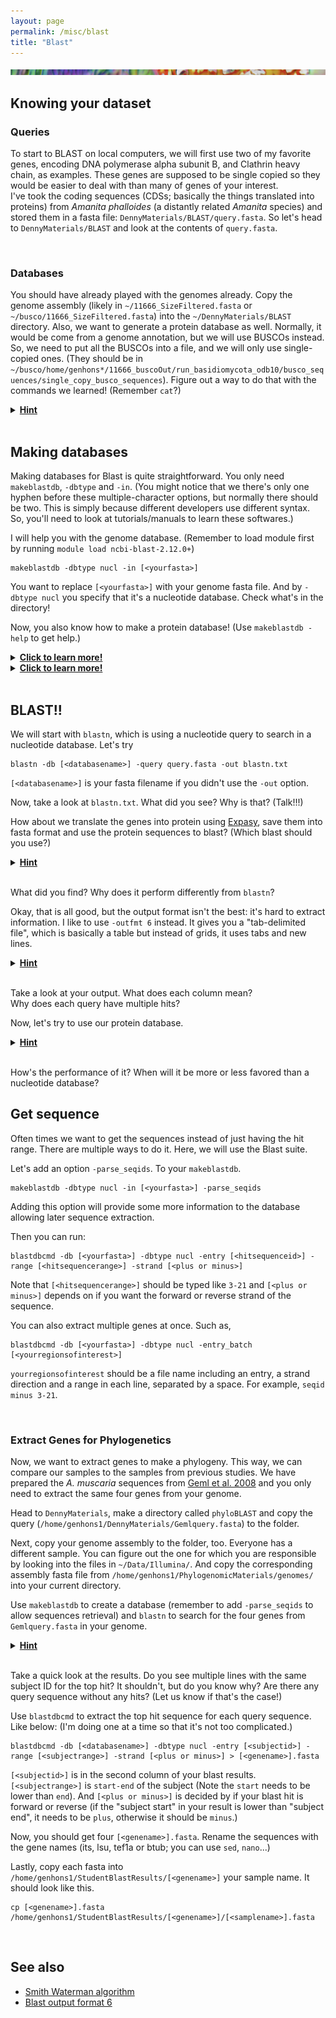 ```yaml
---
layout: page
permalink: /misc/blast
title: "Blast"
---
```


![band](../img/band.png)

## Knowing your dataset
### Queries

To start to BLAST on local computers, we will first use two of my favorite genes, encoding DNA polymerase alpha subunit B, and Clathrin heavy chain, as examples. These genes are supposed to be single copied so they would be easier to deal with than many of genes of your interest.  
I've took the coding sequences (CDSs; basically the things translated into proteins) from <i>Amanita phalloides</i> (a distantly related <i>Amanita</i> species) and stored them in a fasta file: `DennyMaterials/BLAST/query.fasta`.
So let's head to `DennyMaterials/BLAST` and look at the contents of `query.fasta`.

<br/>

### Databases

You should have already played with the genomes already. Copy the genome assembly (likely in `~/11666_SizeFiltered.fasta` or `~/busco/11666_SizeFiltered.fasta`) into the `~/DennyMaterials/BLAST` directory. Also, we want to generate a protein database as well. Normally, it would be come from a genome annotation, but we will use BUSCOs instead.  
So, we need to put all the BUSCOs into a file, and we will only use single-copied ones. (They should be in `~/busco/home/genhons*/11666_buscoOut/run_basidiomycota_odb10/busco_sequences/single_copy_busco_sequences`). Figure out a way to do that with the commands we learned! (Remember `cat`?)

<details>
  <summary><b><u>Hint</u></b></summary>
  To copy the genome, you do something like
  <pre>cp [&lt;path to genome&gt;] .  </pre>
  To make the protein database, you do something like
  <pre>cat ~/busco/home/genhons*/11666_buscoOut/run_basidiomycota_odb10/busco_sequences/single_copy_busco_sequences/* &gt; busco.fasta  </pre>
  If your busco failed let us know.
</details>
<br/>

## Making databases

Making databases for Blast is quite straightforward. You only need `makeblastdb`, `-dbtype` and `-in`. (You might notice that we there's only one hyphen before these multiple-character options, but normally there should be two. This is simply because different developers use different syntax. So, you'll need to look at tutorials/manuals to learn these softwares.)

I will help you with the genome database.
(Remember to load module first by running `module load ncbi-blast-2.12.0+`)

```
makeblastdb -dbtype nucl -in [<yourfasta>]
```

You want to replace `[<yourfasta>]` with your genome fasta file. And by `-dbtype nucl` you specify that it's a nucleotide database. Check what's in the directory!

Now, you also know how to make a protein database! (Use `makeblastdb -help` to get help.) 
<details>
  <summary><b><u>Click to learn more!</u></b></summary>
  <pre>makeblastdb -dbtype prot -in [&lt;yourfasta&gt;]  </pre>
</details>
<details>
  <summary><b><u>Click to learn more!</u></b></summary>
  It is worth noting that you can change output database name with <code>-out</code>. It is useful when you want to build a database for a fasta from a different folder. For example,
  <pre>makeblastdb -dbtype nucl -in somedir/somefasta -out XXX  </pre>
</details>
<br/>

## BLAST!!

We will start with `blastn`, which is using a nucleotide query to search in a nucleotide database. Let's try 

```
blastn -db [<databasename>] -query query.fasta -out blastn.txt
```

`[<databasename>]` is your fasta filename if you didn't use the `-out` option.

Now, take a look at `blastn.txt`. What did you see? Why is that? (Talk!!!)

How about we translate the genes into protein using [Expasy](https://web.expasy.org/translate/), save them into fasta format and use the protein sequences to blast? (Which blast should you use?)

<details>
  <summary><b><u>Hint</u></b></summary>
  <pre>tblastn -db [&lt;databasename&gt;] -query [&lt;proteinfasta&gt;] -out tblastn.txt  </pre>
</details>
<br/>

What did you find? Why does it perform differently from `blastn`?

Okay, that is all good, but the output format isn't the best: it's hard to extract information. I like to use `-outfmt 6` instead. It gives you a "tab-delimited file", which is basically a table but instead of grids, it uses tabs and new lines.

<details>
  <summary><b><u>Hint</u></b></summary>
  <pre>tblastn -db [&lt;databasename&gt;] -query [&lt;proteinfasta&gt;] -outfmt 6 -out tblastn-fmt6.txt  </pre>
</details>
<br/>

Take a look at your output. What does each column mean?  
Why does each query have multiple hits?

Now, let's try to use our protein database. 

<details>
  <summary><b><u>Hint</u></b></summary>
  <pre>blastp -db [&lt;databasename&gt;] -query [&lt;proteinfasta&gt;] -outfmt 6 -out blastp-fmt6.txt  </pre>
</details>
<br/>

How's the performance of it? When will it be more or less favored than a nucleotide database?
<br/>

## Get sequence

Often times we want to get the sequences instead of just having the hit range. There are multiple ways to do it. Here, we will use the Blast suite. 

Let's add an option `-parse_seqids`. To your `makeblastdb`.

```
makeblastdb -dbtype nucl -in [<yourfasta>] -parse_seqids
```

Adding this option will provide some more information to the database allowing later sequence extraction.

Then you can run:

```
blastdbcmd -db [<yourfasta>] -dbtype nucl -entry [<hitsequenceid>] -range [<hitsequencerange>] -strand [<plus or minus>]
```

Note that `[<hitsequencerange>]` should be typed like `3-21` and `[<plus or minus>]` depends on if you want the forward or reverse strand of the sequence.

You can also extract multiple genes at once. Such as, 

```
blastdbcmd -db [<yourfasta>] -dbtype nucl -entry_batch [<yourregionsofinterest>]
```

`yourregionsofinterest` should be a file name including an entry, a strand direction and a range in each line, separated by a space. For example, `seqid minus 3-21`.

<br/>

### Extract Genes for Phylogenetics

Now, we want to extract genes to make a phylogeny. This way, we can compare our samples to the samples from previous studies. We have prepared the <i>A. muscaria</i>  sequences from [Geml et al. 2008](https://www.sciencedirect.com/science/article/pii/S105579030800208X?via%3Dihub) and you only need to extract the same four genes from your genome.  

Head to `DennyMaterials`, make a directory called `phyloBLAST` and copy the query (`/home/genhons1/DennyMaterials/Gemlquery.fasta`) to the folder.

Next, copy your genome assembly to the folder, too. Everyone has a different sample. You can figure out the one for which you are responsible by looking into the files in `~/Data/Illumina/`. And copy the corresponding assembly fasta file from `/home/genhons1/PhylogenomicMaterials/genomes/` into your current directory.

Use `makeblastdb` to create a database (remember to add `-parse_seqids` to allow sequences retrieval) and `blastn` to search for the four genes from `Gemlquery.fasta` in your genome.

<details>
  <summary><b><u>Hint</u></b></summary>
  <pre>blastn -db [&lt;databasename&gt;] -query Gemlquery.fasta -outfmt 6 -out blastn-Geml.txt  </pre>
</details>
<br/>

Take a quick look at the results. Do you see multiple lines with the same subject ID for the top hit? It shouldn't, but do you know why? Are there any query sequence without any hits? (Let us know if that's the case!)

Use `blastdbcmd` to extract the top hit sequence for each query sequence. Like below: (I'm doing one at a time so that it's not too complicated.)

```
blastdbcmd -db [<databasename>] -dbtype nucl -entry [<subjectid>] -range [<subjectrange>] -strand [<plus or minus>] > [<genename>].fasta
```

`[<subjectid>]` is in the second column of your blast results. `[<subjectrange>]` is `start-end` of the subject (Note the `start` needs to be lower than `end`). And `[<plus or minus>]` is decided by if your blast hit is forward or reverse (if the "subject start" in your result is lower than "subject end", it needs to be `plus`, otherwise it should be `minus`.)

Now, you should get four `[<genename>].fasta`. Rename the sequences with the gene names (its, lsu, tef1a or btub; you can use `sed`, `nano`...) 

Lastly, copy each fasta into `/home/genhons1/StudentBlastResults/[<genename>]` your sample name. It should look like this.

```
cp [<genename>].fasta /home/genhons1/StudentBlastResults/[<genename>]/[<samplename>].fasta
```

<br/>

## See also
- [Smith Waterman algorithm](https://en.wikipedia.org/wiki/Smith%E2%80%93Waterman_algorithm)
- [Blast output format 6](https://www.metagenomics.wiki/tools/blast/blastn-output-format-6)
